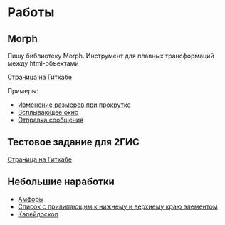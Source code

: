 # Работы


## Morph

Пишу библиотеку Morph. Инструмент для плавных трансформаций между html-объектами

[Страница на Гитхабе](https://github.com/vtrushin/morphing)

Примеры:
- [Изменение размеров при прокрутке](https://rawgit.com/vtrushin/morphing/master/demo/1/index.html)
- [Всплывающее окно](https://rawgit.com/vtrushin/morphing/master/demo/2/index.html)
- [Отправка сообщения](https://rawgit.com/vtrushin/morphing/master/demo/3/index.html)


## Тестовое задание для 2ГИС

[Страница на Гитхабе](https://github.com/vtrushin/2gis-test)


## Небольшие наработки
- [Амфоры](https://rawgit.com/vtrushin/examples/master/amphorae.html)
- [Список с прилипающим к нижнему и верхнему краю элементом](https://rawgit.com/vtrushin/examples/master/list-with-snap-item.html)
- [Калейдоскоп](https://rawgit.com/vtrushin/examples/master/kaleidoscope.html)
